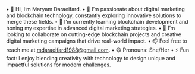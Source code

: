 • 👋 Hi, I’m Maryam Daraeifard.
• 👀 I’m passionate about digital marketing and blockchain technology, constantly exploring innovative solutions to merge these fields.
• 🌱 I’m currently learning blockchain development and honing my expertise in advanced digital marketing strategies.
• 💞️ I’m looking to collaborate on cutting-edge blockchain projects and creative digital marketing campaigns that drive real-world impact.
• 📫 Feel free to reach me at mdaraeifard1988@gmail.com.
• 😄 Pronouns: She/Her
• ⚡ Fun fact: I enjoy blending creativity with technology to design unique and impactful solutions for modern challenges.
